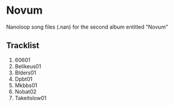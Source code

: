 # Novum

Nanoloop song files (.nan) for the second album entitled "Novum"

## Tracklist

1. 60601
2. Belikeus01
3. Blders01
4. Dpbt01
5. Mkbbs01
6. Nobat02
7. Takeitslow01
